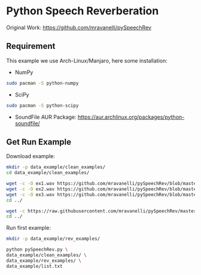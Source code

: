 # Python Speech Reverberation

Original Work: https://github.com/mravanelli/pySpeechRev

## Requirement

This example we use Arch-Linux/Manjaro, here some installation:
- NumPy
```sh
sudo pacman -S python-numpy
```

- SciPy
```sh
sudo pacman -S python-scipy
```

- SoundFile
AUR Package: https://aur.archlinux.org/packages/python-soundfile/

## Get Run Example

Download example:
```sh
mkdir -p data_example/clean_examples/
cd data_example/clean_examples/

wget -c -O ex1.wav https://github.com/mravanelli/pySpeechRev/blob/master/clean_examples/ex1.wav?raw=true
wget -c -O ex2.wav https://github.com/mravanelli/pySpeechRev/blob/master/clean_examples/ex2.wav?raw=true
wget -c -O ex3.wav https://github.com/mravanelli/pySpeechRev/blob/master/clean_examples/ex3.wav?raw=true
cd ../

wget -c https://raw.githubusercontent.com/mravanelli/pySpeechRev/master/list.txt
cd ../
```

Run first example:
```sh
mkdir -p data_example/rev_examples/

python pySpeechRev.py \
data_example/clean_examples/ \
data_example/rev_examples/ \
data_example/list.txt
```
